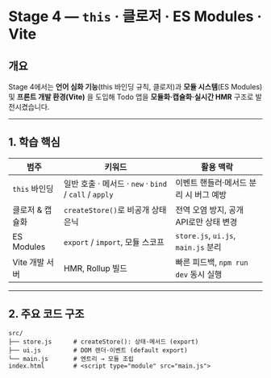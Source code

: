 # Stage 4 — `this` · 클로저 · ES Modules · Vite

## 개요
Stage 4에서는 **언어 심화 기능**(this 바인딩 규칙, 클로저)과 **모듈 시스템**(ES Modules) 및 **프론트 개발 환경(Vite)** 을 도입해 Todo 앱을 **모듈화·캡슐화·실시간 HMR** 구조로 발전시켰습니다.

---

## 1. 학습 핵심

| 범주 | 키워드 | 활용 맥락 |
|------|--------|-----------|
| `this` 바인딩 | 일반 호출 · 메서드 · `new` · `bind` / `call` / `apply` | 이벤트 핸들러·메서드 분리 시 버그 예방 |
| 클로저&nbsp;&amp;&nbsp;캡슐화 | `createStore()`로 비공개 상태 은닉 | 전역 오염 방지, 공개 API로만 상태 변경 |
| ES Modules | `export` / `import`, 모듈 스코프 | `store.js`, `ui.js`, `main.js` 분리 |
| Vite 개발 서버 | HMR, Rollup 빌드 | 빠른 피드백, `npm run dev` 동시 실행 |

---

## 2. 주요 코드 구조

```text
src/
├── store.js      # createStore(): 상태·메서드 (export)
├── ui.js         # DOM 렌더·이벤트 (default export)
└── main.js       # 엔트리 → 모듈 조립
index.html        # <script type="module" src="main.js">
